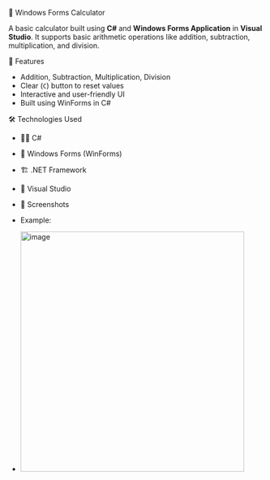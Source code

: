  🧮 Windows Forms Calculator

A basic calculator built using **C#** and **Windows Forms Application** in **Visual Studio**. It supports basic arithmetic operations like addition, subtraction, multiplication, and division.

🚀 Features

- Addition, Subtraction, Multiplication, Division
- Clear (`C`) button to reset values
- Interactive and user-friendly UI
- Built using WinForms in C#

🛠️ Technologies Used

- 👨‍💻 C#
- 🧰 Windows Forms (WinForms)
- 🏗️ .NET Framework
- 🧱 Visual Studio

- 📸 Screenshots
- Example:
- <img width="441" height="473" alt="image" src="https://github.com/user-attachments/assets/96ee9b97-cbd4-4963-9401-6d7e9360e609" />

